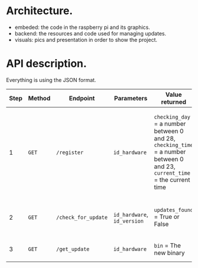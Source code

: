 # Architecture.

* embeded: the code in the raspberry pi and its graphics.
* backend: the resources and code used for managing updates.
* visuals: pics and presentation in order to show the project.

# API description.

Everything is using the JSON format.

| Step | Method | Endpoint | Parameters | Value returned | Description |
| --- | --- | --- | --- | --- | --- |
| 1 | `GET` | `/register` | `id_hardware` | `checking_day` = a number between 0 and 28,<br>`checking_time` = a number between 0 and 23,<br>`current_time` = the current time | Get the day number and time when we will check for updates each month to avoid API explosion. Called only at the first boot! |
| 2 | `GET` | `/check_for_update` | `id_hardware`, `id_version` | `updates_found` = True or False | Allow us to check if there is an update available |
| 3 | `GET` | `/get_update` |  `id_hardware` | `bin` = The new binary | Download the new update |